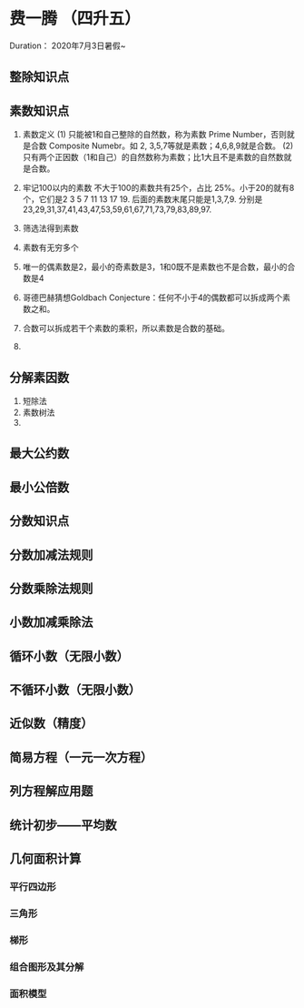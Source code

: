 # 费一腾 （四升五）

Duration： 2020年7月3日暑假~

## 整除知识点

## 素数知识点

1. 素数定义
   (1) 只能被1和自己整除的自然数，称为素数 Prime Number，否则就是合数 Composite Numebr。如 2, 3,5,7等就是素数；4,6,8,9就是合数。
   (2) 只有两个正因数（1和自己）的自然数称为素数；比1大且不是素数的自然数就是合数。 
2. 牢记100以内的素数
   不大于100的素数共有25个，占比 25%。小于20的就有8个，它们是2 3 5 7 11 13 17 19. 后面的素数末尾只能是1,3,7,9. 分别是23,29,31,37,41,43,47,53,59,61,67,71,73,79,83,89,97.

3. 筛选法得到素数
4. 素数有无穷多个
5. 唯一的偶素数是2，最小的奇素数是3，1和0既不是素数也不是合数，最小的合数是4
6. 哥德巴赫猜想Goldbach Conjecture：任何不小于4的偶数都可以拆成两个素数之和。
7. 合数可以拆成若干个素数的乘积，所以素数是合数的基础。
8. 

## 分解素因数

1. 短除法
2. 素数树法
3. 

## 最大公约数

## 最小公倍数

## 分数知识点

## 分数加减法规则

## 分数乘除法规则

## 小数加减乘除法
## 循环小数（无限小数）
## 不循环小数（无限小数）
## 近似数（精度）
## 简易方程（一元一次方程）
## 列方程解应用题
## 统计初步——平均数

## 几何面积计算

### 平行四边形
### 三角形
### 梯形
### 组合图形及其分解
### 面积模型


